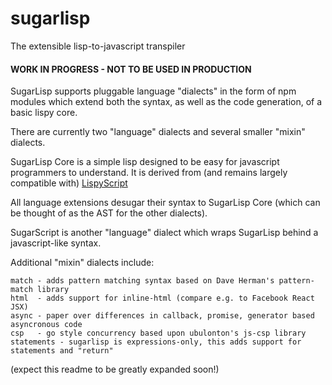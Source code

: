 # sugarlisp
The extensible lisp-to-javascript transpiler

#### WORK IN PROGRESS - NOT TO BE USED IN PRODUCTION

SugarLisp supports pluggable language "dialects" in the form of npm modules which extend both the syntax, as well as the code generation, of a basic lispy core.

There are currently two "language" dialects and several smaller "mixin" dialects.

SugarLisp Core is a simple lisp designed to be easy for javascript programmers to understand.
It is derived from (and remains largely compatible with) [LispyScript](http://lispyscript.com)

All language extensions desugar their syntax to SugarLisp Core (which can be thought of as the AST for the other dialects).

SugarScript is another "language" dialect which wraps SugarLisp behind a javascript-like syntax.

Additional "mixin" dialects include:

    match - adds pattern matching syntax based on Dave Herman's pattern-match library
    html  - adds support for inline-html (compare e.g. to Facebook React JSX)
    async - paper over differences in callback, promise, generator based asyncronous code
    csp   - go style concurrency based upon ubulonton's js-csp library
    statements - sugarlisp is expressions-only, this adds support for statements and "return"

(expect this readme to be greatly expanded soon!)

